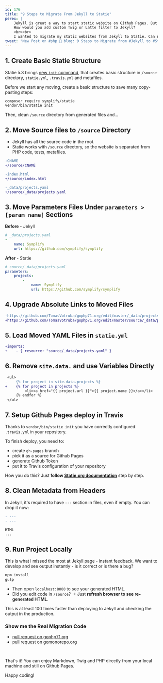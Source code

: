 ```yaml
---
id: 176
title: "9 Steps to Migrate From Jekyll to Statie"
perex: |
    Jekyll is great a way to start static website on Github Pages. But Jekyll has one big problem - the language.
    How would you add custom Twig or Latte filter to Jekyll?
    <br><br>
    I wanted to migrate my static websites from Jekyll to Statie. Can new `init` command make this piece of cake? And what needs to be done next?
tweet: "New Post on #php 🐘 blog: 9 Steps to Migrate from #Jekyll to #Statie"
---
```


## 1. Create Basic Statie Structure

Statie 5.3 brings [new `init` command](/blog/2019/01/07/how-to-create-your-first-php-twig-static-website-under-2-minutes-with-statie), that creates basic structure in `/source` directory, `statie.yml`, `.travis.yml` and metafiles.

Before we start any moving, create a basic structure to save many copy-pasting steps:

```bash
composer require symplify/statie
vendor/bin/statie init
```

Then, clean `/source` directory from generated files and...

## 2. Move Source files to `/source` Directory

- Jekyll has all the source code in the root.
- Statie works with `/source` directory, so the website is separated from PHP code, tests, metafiles.

```diff
-CNAME
+/source/CNAME
```

```diff
-index.html
+/source/index.html
```

```diff
-_data/projects.yaml
+/source/_data/projects.yaml
```

## 3. Move Parameters Files Under `parameters > [param name]` Sections

**Before** - Jekyll

```yaml
# _data/projects.yaml
-
    name: Symplify
    url: https://github.com/symplify/symplify
```

**After** - Statie

```yaml
# source/_data/projects.yaml
parameters:
    projects:
        -
            name: Symplify
            url: https://github.com/symplify/symplify
```

## 4. Upgrade Absolute Links to Moved Files

```diff
-https://github.com/TomasVotruba/gophp71.org/edit/master/_data/projects.yaml
+https://github.com/TomasVotruba/gophp71.org/edit/master/source/_data/projects.yaml
```

## 5. Load Moved YAML Files in `statie.yml`

```diff
+imports:
+    - { resource: "source/_data/projects.yaml" }
```

## 6. Remove `site.data.` and use Variables Directly

```diff
 <ul>
-    {% for project in site.data.projects %}
+    {% for project in projects %}
         <li><a href="{{ project.url }}">{{ project.name }}</a></li>
     {% endfor %}
 </ul>
```

## 7. Setup Github Pages deploy in Travis

Thanks to `vendor/bin/statie init` you have correctly configured `.travis.yml` in your repository.

To finish deploy, you need to:

- create `gh-pages` branch
- pick it as a source for Github Pages
- generate Github Token
- put it to Travis configuration of your repository

How you do this? Just **follow [Statie.org documentation](https://www.statie.org/docs/github-pages)** step by step.

## 8. Clean Metadata from Headers

In Jekyll, it's required to have `---` section in files, even if empty. You can drop it now:

```diff
- ---
- ---

HTML
...
```

## 9. Run Project Locally

This is what I missed the most at Jekyll page - instant feedback. We want to develop and see output instantly - is it correct or is there a bug?

```bash
npm install
gulp
```

- Then open `localhost:8000` to see your generated HTML.
- Did you edit code in `/source`? → Just **refresh browser to see re-generated HTML**.

This is at least 100 times faster than deploying to Jekyll and checking the output in the production.

### Show me the Real Migration Code

- [pull request on gophp71.org](https://github.com/DeprecatedPackages/gophp71.org/pull/32)
- [pull request on gomonorepo.org](https://github.com/DeprecatedPackages/gomonorepo.org/pull/7)

<br>

That's it! You can enjoy Markdown, Twig and PHP directly from your local machine and still on Github Pages.

Happy coding!
